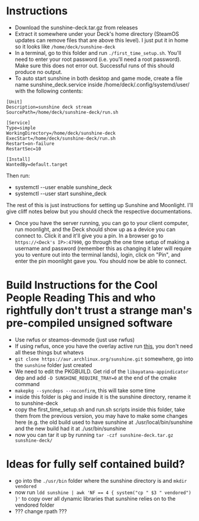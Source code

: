 # Instructions
- Download the sunshine-deck.tar.gz from releases
- Extract it somewhere under your Deck's home directory (SteamOS updates can remove files that are above this level). I just put it in home so it looks like `/home/deck/sunshine-deck`
- In a terminal, go to this folder and run `./first_time_setup.sh`. You'll need to enter your root password (i.e. you'll need a root password). Make sure this does not error out. Successful runs of this should produce no output.
- To auto start sunshine in both desktop and game mode, create a file name sunshine_deck.service inside /home/deck/.config/systemd/user/ with the following contents:
```
[Unit]
Description=sunshine deck stream
SourcePath=/home/deck/sunshine-deck/run.sh

[Service]
Type=simple
WorkingDirectory=/home/deck/sunshine-deck
ExecStart=/home/deck/sunshine-deck/run.sh
Restart=on-failure
RestartSec=10

[Install]
WantedBy=default.target
```
Then run:
- systemctl --user enable sunshine_deck
- systemctl --user start sunshine_deck

The rest of this is just instructions for setting up Sunshine and Moonlight. I'll give cliff notes below but you should check the respective documentations.

- Once you have the server running, you can go to your client computer, run moonlight, and the Deck should show up as a device you can connect to. Click it and it'll give you a pin. In a browser go to `https://<Deck's IP>:47990`, go through the one time setup of making a username and password (remember this as changing it later will require you to venture out into the terminal lands), login, click on "Pin", and enter the pin moonlight gave you. You should now be able to connect.

# Build Instructions for the Cool People Reading This and who rightfully don't trust a strange man's pre-compiled unsigned software
- Use rwfus or steamos-devmode (just use rwfus)
- If using rwfus, once you have the overlay active run [this](https://gist.github.com/safijari/69a1a6fbfc1d2aef7cb41884c7d99fc6), you don't need all these things but whatevs
- `git clone https://aur.archlinux.org/sunshine.git` somewhere, go into the `sunshine` folder just created
- We need to edit the PKGBUILD. Get rid of the `libayatana-appindicator` dep and add `-D SUNSHINE_REQUIRE_TRAY=0` at the end of the cmake command
- `makepkg --syncdeps --noconfirm`, this will take some time
- inside this folder is pkg and inside it is the sunshine directory, rename it to sunshine-deck
- copy the first_time_setup.sh and run.sh scripts inside this folder, take them from the previous version, you may have to make some changes here (e.g. the old build used to have sunshine at ./usr/local/bin/sunshine and the new build had it at ./usr/bin/sunshine
- now you can tar it up by running `tar -czf sunshine-deck.tar.gz sunshine-deck/`
# Ideas for fully self contained build?
- go into the `./usr/bin` folder where the sunshine directory is and `mkdir vendored`
- now run `ldd sunshine | awk 'NF == 4 { system("cp " $3 " vendored") }'` to copy over all dynamic libraries that sunshine relies on to the vendored folder
- ??? change rpath ???
